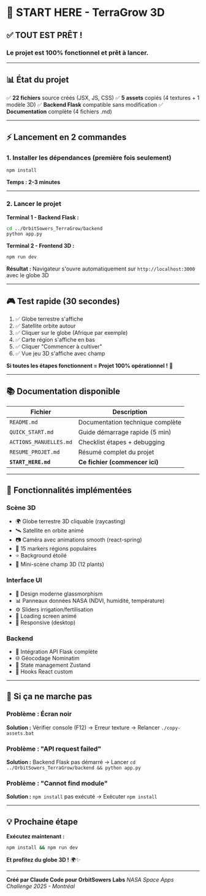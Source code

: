 # 🚀 START HERE - TerraGrow 3D

## ✅ TOUT EST PRÊT !

### Le projet est 100% fonctionnel et prêt à lancer.

---

## 📊 État du projet

✅ **22 fichiers** source créés (JSX, JS, CSS)
✅ **5 assets** copiés (4 textures + 1 modèle 3D)
✅ **Backend Flask** compatible sans modification
✅ **Documentation** complète (4 fichiers .md)

---

## ⚡ Lancement en 2 commandes

### 1. Installer les dépendances (première fois seulement)

```bash
npm install
```

**Temps : 2-3 minutes**

---

### 2. Lancer le projet

**Terminal 1 - Backend Flask :**
```bash
cd ../OrbitSowers_TerraGrow/backend
python app.py
```

**Terminal 2 - Frontend 3D :**
```bash
npm run dev
```

**Résultat :** Navigateur s'ouvre automatiquement sur `http://localhost:3000` avec le globe 3D

---

## 🎮 Test rapide (30 secondes)

1. ✅ Globe terrestre s'affiche
2. ✅ Satellite orbite autour
3. ✅ Cliquer sur le globe (Afrique par exemple)
4. ✅ Carte région s'affiche en bas
5. ✅ Cliquer "Commencer à cultiver"
6. ✅ Vue jeu 3D s'affiche avec champ

**Si toutes les étapes fonctionnent = Projet 100% opérationnel !** 🎉

---

## 📚 Documentation disponible

| Fichier | Description |
|---------|-------------|
| `README.md` | Documentation technique complète |
| `QUICK_START.md` | Guide démarrage rapide (5 min) |
| `ACTIONS_MANUELLES.md` | Checklist étapes + debugging |
| `RESUME_PROJET.md` | Résumé complet du projet |
| **`START_HERE.md`** | **Ce fichier (commencer ici)** |

---

## 🎯 Fonctionnalités implémentées

### Scène 3D
- 🌍 Globe terrestre 3D cliquable (raycasting)
- 🛰️ Satellite en orbite animé
- 📷 Caméra avec animations smooth (react-spring)
- 📍 15 markers régions populaires
- ⭐ Background étoilé
- 🌾 Mini-scène champ 3D (12 plants)

### Interface UI
- 🎨 Design moderne glassmorphism
- 📊 Panneaux données NASA (NDVI, humidité, température)
- ⚙️ Sliders irrigation/fertilisation
- 🔄 Loading screen animé
- 📱 Responsive (desktop)

### Backend
- 📡 Intégration API Flask complète
- 🌐 Géocodage Nominatim
- 💾 State management Zustand
- 🔌 Hooks React custom

---

## 🐛 Si ça ne marche pas

### Problème : Écran noir
**Solution :** Vérifier console (F12) → Erreur texture → Relancer `./copy-assets.bat`

### Problème : "API request failed"
**Solution :** Backend Flask pas démarré → Lancer `cd ../OrbitSowers_TerraGrow/backend && python app.py`

### Problème : "Cannot find module"
**Solution :** `npm install` pas exécuté → Exécuter `npm install`

---

## 💡 Prochaine étape

**Exécutez maintenant :**

```bash
npm install && npm run dev
```

**Et profitez du globe 3D !** 🌍✨

---

**Créé par Claude Code pour OrbitSowers Labs**
*NASA Space Apps Challenge 2025 - Montréal*
